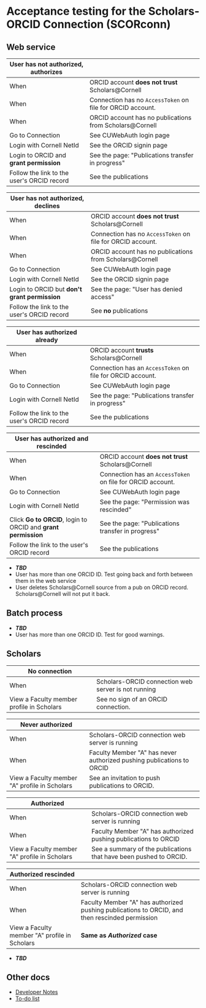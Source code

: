 # Acceptance testing for the Scholars-ORCID Connection (SCORconn)

## Web service

| User has not authorized, authorizes | |
| --- | --- |
| When | ORCID account __does not trust__ Scholars@Cornell |
| When | Connection has no `AccessToken` on file for ORCID account. |
| When | ORCID account has no publications from Scholars@Cornell |
| Go to Connection | See CUWebAuth login page |
| Login with Cornell NetId | See the ORCID signin page |
| Login to ORCID and __grant permission__ | See the page: "Publications transfer in progress"
| Follow the link to the user's ORCID record | See the publications |

| User has not authorized, declines | |
| --- | --- |
| When | ORCID account __does not trust__ Scholars@Cornell |
| When | Connection has no `AccessToken` on file for ORCID account. |
| When | ORCID account has no publications from Scholars@Cornell |
| Go to Connection | See CUWebAuth login page |
| Login with Cornell NetId | See the ORCID signin page |
| Login to ORCID but __don't grant permission__ | See the page: "User has denied access"
| Follow the link to the user's ORCID record | See __no__ publications |

| User has authorized already | |
| --- | --- |
| When | ORCID account __trusts__ Scholars@Cornell |
| When | Connection has an `AccessToken` on file for ORCID account. |
| Go to Connection | See CUWebAuth login page |
| Login with Cornell NetId | See the page: "Publications transfer in progress"
| Follow the link to the user's ORCID record | See the publications |

| User has authorized and rescinded | |
| --- | --- |
| When | ORCID account __does not trust__ Scholars@Cornell |
| When | Connection has an `AccessToken` on file for ORCID account. |
| Go to Connection | See CUWebAuth login page |
| Login with Cornell NetId | See the page: "Permission was rescinded" |
| Click __Go to ORCID__, login to ORCID and __grant permission__ | See the page: "Publications transfer in progress"
| Follow the link to the user's ORCID record | See the publications |

* __*TBD*__
* User has more than one ORCID ID. Test going back and forth between them in the web service
* User deletes Scholars@Cornell source from a pub on ORCID record. Scholars@Cornell will not put it back.

## Batch process
* __*TBD*__
* User has more than one ORCID ID. Test for good warnings.

## Scholars

| No connection | |
| --- | --- |
| When | Scholars-ORCID connection web server is not running |
| View a Faculty member profile in Scholars | See no sign of an ORCID connection. |

| Never authorized | |
| --- | --- |
| When | Scholars-ORCID connection web server is running |
| When | Faculty Member "A" has never authorized pushing publications to ORCID |
| View a Faculty member "A" profile in Scholars | See an invitation to push publications to ORCID. |

| Authorized | |
| --- | --- |
| When | Scholars-ORCID connection web server is running |
| When | Faculty Member "A" has authorized pushing publications to ORCID |
| View a Faculty member "A" profile in Scholars | See a summary of the publications that have been pushed to ORCID. |

| Authorized rescinded | |
| --- | --- |
| When | Scholars-ORCID connection web server is running |
| When | Faculty Member "A" has authorized pushing publications to ORCID, and then rescinded permission |
| View a Faculty member "A" profile in Scholars | __Same as *Authorized* case__ |
		
* __*TBD*__

## Other docs
* [Developer Notes](./ScorconnDeveloperNotes.md)
* [To-do list](./Scorconn_TO_DO.md)
